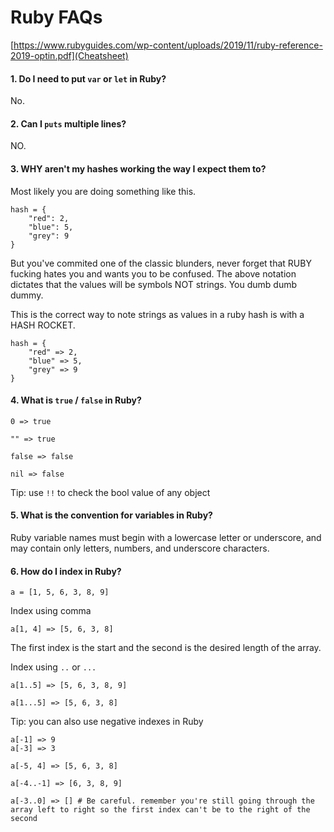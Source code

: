 # Ruby FAQs

[https://www.rubyguides.com/wp-content/uploads/2019/11/ruby-reference-2019-optin.pdf](Cheatsheet)

#### 1. Do I need to put `var` or `let` in Ruby? 
No.
#### 2. Can I `puts` multiple lines? 
NO.
#### 3. WHY aren't my hashes working the way I expect them to?

Most likely you are doing something like this.
```
hash = {
    "red": 2,
    "blue": 5,
    "grey": 9
}
```
But you've commited one of the classic blunders, never forget that RUBY fucking hates you and wants you to be confused.
The above notation dictates that the values will be symbols NOT strings. You dumb dumb dummy.

This is the correct way to note strings as values in a ruby hash is with a HASH ROCKET.
```
hash = {
    "red" => 2,
    "blue" => 5,
    "grey" => 9
}
```

#### 4. What is `true` / `false` in Ruby?

```
0 => true

"" => true

false => false

nil => false
```

Tip: use `!!` to check the bool value of any object

#### 5. What is the convention for variables in Ruby?

Ruby variable names must begin with a lowercase letter or underscore, and may contain only letters, numbers, and underscore characters.

#### 6. How do I index in Ruby?

```
a = [1, 5, 6, 3, 8, 9]
```

Index using comma

```
a[1, 4] => [5, 6, 3, 8]
```
The first index is the start and the second is the desired length of the array.

Index using `..` or `...`
```
a[1..5] => [5, 6, 3, 8, 9]

a[1...5] => [5, 6, 3, 8]
```

Tip: you can also use negative indexes in Ruby

```
a[-1] => 9
a[-3] => 3

a[-5, 4] => [5, 6, 3, 8]

a[-4..-1] => [6, 3, 8, 9]

a[-3..0] => [] # Be careful. remember you're still going through the array left to right so the first index can't be to the right of the second
```




